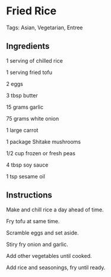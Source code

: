 # Fried Rice

Tags: Asian, Vegetarian, Entree



## Ingredients

1 serving of chilled rice

1 serving fried tofu

2 eggs

3 tbsp butter

15 grams garlic

75 grams white onion

1 large carrot

1 package Shitake mushrooms

1/2 cup frozen or fresh peas

4 tbsp soy sauce

1 tsp sesame oil



## Instructions

Make and chill rice a day ahead of time.

Fry tofu at same time.

Scramble eggs and set aside.

Stiry fry onion and garlic.

Add other vegetables until cooked.

Add rice and seasonings, fry until ready.
